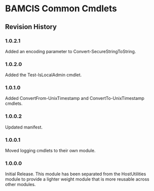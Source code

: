 # BAMCIS Common Cmdlets

## Revision History

### 1.0.2.1
Added an encoding parameter to Convert-SecureStringToString.

### 1.0.2.0
Added the Test-IsLocalAdmin cmdlet.

### 1.0.1.0
Added ConvertFrom-UnixTimestamp and ConvertTo-UnixTimestamp cmdlets.

### 1.0.0.2
Updated manifest.

### 1.0.0.1
Moved logging cmdlets to their own module.

### 1.0.0.0
Initial Release. This module has been separated from the HostUtilities module to provide a lighter weight module that is more reusable across other modules.